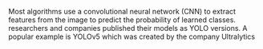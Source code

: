 Most algorithms use a convolutional neural network (CNN) to extract features from the image to predict the probability of learned classes. researchers and companies published their models as YOLO versions. A popular example is YOLOv5 which was created by the company Ultralytics
